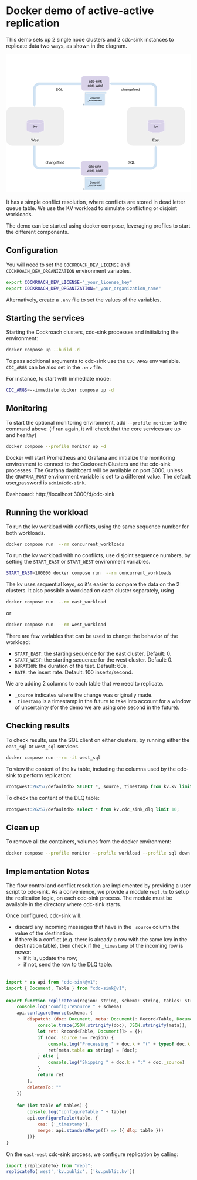 # Docker demo of active-active replication

This demo sets up 2 single node clusters and 2 cdc-sink instances to replicate data two ways,
as shown in the diagram.

![active active setup](active-active.png "Demo setup")

It has a simple conflict resolution, where conflicts are stored in dead letter queue table.
We use the KV workload to simulate conflicting or disjoint workloads.

The demo can be started using docker compose, leveraging profiles to start the different components.

## Configuration

You will need to set the `COCKROACH_DEV_LICENSE` and `COCKROACH_DEV_ORGANIZATION` environment variables.

```bash
export COCKROACH_DEV_LICENSE="_your_license_key"
export COCKROACH_DEV_ORGANIZATION="_your_organization_name"
```

Alternatively, create a `.env` file to set the values of the variables.

## Starting the services

Starting the Cockroach clusters, cdc-sink processes and initializing the environment:

```bash
docker compose up --build -d
```

To pass additional arguments to cdc-sink use the `CDC_ARGS` env variable.
`CDC_ARGS` can be also set in the `.env` file.

For instance, to start with immediate mode:

```bash
CDC_ARGS=--immediate docker compose up -d
```

## Monitoring

To start the optional monitoring environment, add `--profile monitor` to the command above:
(if ran again, it will check that the core services are up and healthy)
```bash
docker compose --profile monitor up -d
```

Docker will start Prometheus and Grafana and initialize the monitoring environment to
connect to the Cockroach Clusters and the cdc-sink processes.
The Grafana dashboard will be available on port 3000, unless the `GRAFANA_PORT` environment
variable is set to a different value. The default user,password is `admin`/`cdc-sink`.

Dashboard: http://localhost:3000/d/cdc-sink

## Running the workload

To run the kv workload with conflicts, using the same sequence number for both workloads.

```bash
docker compose run  --rm concurrent_workloads
```

To run the kv workload with no conflicts, use disjoint sequence numbers, by setting
the `START_EAST` or `START_WEST` environment variables.

```bash
START_EAST=100000 docker compose run  --rm concurrent_workloads
```

The kv uses sequential keys, so it's easier to compare the data on the 2 clusters.
It also possible a workload on each cluster separately, using 

```bash
docker compose run  --rm east_workload
```

or

```bash
docker compose run  --rm west_workload
```

There are few variables that can be used to change the behavior of the workload:

- `START_EAST`: the starting sequence for the east cluster. Default: 0.
- `START_WEST`: the starting sequence for the west cluster. Default: 0.
- `DURATION`: the duration of the test. Default: 60s.
- `RATE`: the insert rate. Default: 100 inserts/second.

We are adding 2 columns to each table that we need to replicate.

- `_source` indicates where the change was originally made.
- `_timestamp` is a timestamp in the future to take into account for a window of uncertainty
(for the demo we are using one second in the future).

## Checking results

To check results, use the SQL client on either clusters, by running either the `east_sql`
or `west_sql` services.

```bash
docker compose run --rm -it west_sql 
```

To view the content of the kv table, including the columns used by the cdc-sink to perform replication:

```sql
root@west:26257/defaultdb> SELECT *,_source,_timestamp from kv.kv limit 10
```

To check the content of the DLQ table:
```sql
root@west:26257/defaultdb> select * from kv.cdc_sink_dlq limit 10;
```

## Clean up

To remove all the containers, volumes from the docker environment:

```bash
docker compose --profile monitor --profile workload --profile sql down -v
```

## Implementation Notes

The flow control and conflict resolution are implemented by providing a user script
to cdc-sink. As a convenience, we provide a module `repl.ts` to setup the replication logic,
on each cdc-sink process. The module must be available in the directory where cdc-sink starts.

Once configured, cdc-sink will:

- discard any incoming messages that have in the `_source` column the value of the destination.
- if there is a conflict (e.g. there is already a row with the same key in the destination table),
then check if the `_timestamp` of the incoming row is newer:
  - if it is, update the row;
  - if not, send the row to the DLQ table.

```javascript

import * as api from "cdc-sink@v1";
import { Document, Table } from "cdc-sink@v1";

export function replicateTo(region: string, schema: string, tables: string[]) {
    console.log("configureSource " + schema)
    api.configureSource(schema, {
        dispatch: (doc: Document, meta: Document): Record<Table, Document[]> => {
            console.trace(JSON.stringify(doc), JSON.stringify(meta));
            let ret: Record<Table, Document[]> = {};
            if (doc._source !== region) {
                console.log("Processing " + doc.k + "(" + typeof doc.k + "):" + doc._source)
                ret[meta.table as string] = [doc];
            } else {
                console.log("Skipping " + doc.k + ":" + doc._source)
            }
            return ret
        },
        deletesTo: ""
    })

    for (let table of tables) {
        console.log("configureTable " + table)
        api.configureTable(table, {
            cas: ['_timestamp'],
            merge: api.standardMerge(() => ({ dlq: table }))
        })}
}

```

On the `east-west` cdc-sink process, we configure replication by calling:

```javascript
import {replicateTo} from "repl";
replicateTo('west','kv.public', ['kv.public.kv'])
```
